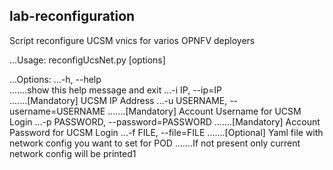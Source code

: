 ## lab-reconfiguration

Script reconfigure UCSM vnics for varios OPNFV deployers

...Usage: reconfigUcsNet.py [options]

...Options:
...-h, --help            
.......show this help message and exit
...-i IP, --ip=IP        
.......[Mandatory] UCSM IP Address
...-u USERNAME, --username=USERNAME
.......[Mandatory] Account Username for UCSM Login
...-p PASSWORD, --password=PASSWORD
.......[Mandatory] Account Password for UCSM Login
...-f FILE, --file=FILE
.......[Optional] Yaml file with network config you want to set for POD
.......If not present only current network config will be printed1
